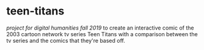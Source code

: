 # teen-titans
*project for digital humanities fall 2019*
to create an interactive comic of the 2003 cartoon network tv series Teen Titans with a comparison between the tv series and the comics that they're based off.
